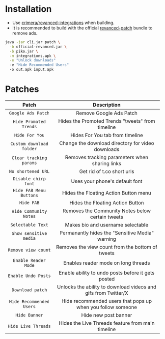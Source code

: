 # Installation
- Use [crimera/revanced-integrations](https://github.com/crimera/revanced-integrations) when building.
- It is recommended to build with the official [revanced-patch](https://github.com/revanced/revanced-patches) bundle to remove ads.

```sh
java -jar cli.jar patch \
  -b official-revanced.jar \
  -b piko.jar \
  -m integrations.apk \
  -e "Unlock downloads"
  -e "Hide Recommended Users"
  -o out.apk input.apk
```

# Patches
| Patch | Description |
|:--------:|:--------------:|
| `Google Ads Patch` | Remove Google Ads Patch |
| `Hide Promoted Trends` | Hides the Promoted Trends "tweets" from timeline |
| `Hide For You` | Hides For You tab from timeline |
| `Custom download folder` | Change the download directory for video downloads |
| `Clear tracking params` | Removes tracking parameters when sharing links |
| `No shortened URL` | Get rid of t.co short urls |
| `Disable chirp font` | Uses your phone's default font |
| `Hide FAB Menu Buttons` | Hides the Floating Action Button menu |
| `Hide FAB` | Hides the Floating Action Button |
| `Hide Community Notes` | Removes the Community Notes below certain tweets |
| `Selectable Text` | Makes bio and username selectable |
| `Show sensitive media` | Permanantly hides the "Sensitive Media" warning |
| `Remove view count` | Removes the view count from the bottom of tweets |
| `Enable Reader Mode` | Enables reader mode on long threads |
| `Enable Undo Posts` | Enable ability to undo posts before it gets posted |
| `Download patch` | Unlocks the ability to download videos and gifs from Twitter/X |
| `Hide Recommended Users` | Hide recommended users that pops up when you follow someone |
| `Hide Banner` | Hide new post banner |
| `Hide Live Threads` | Hides the Live Threads feature from main timeline|
